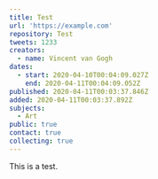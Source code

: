 ```yaml
---
title: Test
url: 'https://example.com'
repository: Test
tweets: 1233
creators:
  - name: Vincent van Gogh
dates:
  - start: 2020-04-10T00:04:09.027Z
    end: 2020-04-11T00:04:09.052Z
published: 2020-04-11T00:03:37.846Z
added: 2020-04-11T00:03:37.892Z
subjects:
  - Art
public: true
contact: true
collecting: true
---
```

This is a test.